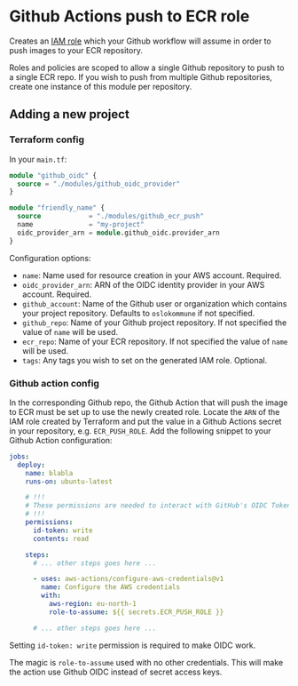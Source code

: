 Github Actions push to ECR role
===============================

Creates an [IAM role](https://console.aws.amazon.com/iamv2/home#/roles)
which your Github workflow will assume in order to push images to your ECR
repository.

Roles and policies are scoped to allow a single Github repository to push
to a single ECR repo. If you wish to push from multiple Github repositories,
create one instance of this module per repository.


Adding a new project
--------------------

### Terraform config

In your `main.tf`:

```terraform
module "github_oidc" {
  source = "./modules/github_oidc_provider"
}

module "friendly_name" {
  source            = "./modules/github_ecr_push"
  name              = "my-project"
  oidc_provider_arn = module.github_oidc.provider_arn
}
```

Configuration options:

- `name`: Name used for resource creation in your AWS account. Required.
- `oidc_provider_arn`: ARN of the OIDC identity provider in your AWS
  account. Required.
- `github_account`: Name of the Github user or organization which contains
  your project repository. Defaults to `oslokommune` if not specified.
- `github_repo`: Name of your Github project repository. If not specified
  the value of `name` will be used.
- `ecr_repo`: Name of your ECR repository. If not specified the value of
  `name` will be used.
- `tags`: Any tags you wish to set on the generated IAM role. Optional.

### Github action config

In the corresponding Github repo, the Github Action that will push the image
to ECR must be set up to use the newly created role. Locate the `ARN` of the
IAM role created by Terraform and put the value in a Github Actions secret
in your repository, e.g. `ECR_PUSH_ROLE`. Add the following snippet to your
Github Action configuration:

```yaml
jobs:
  deploy:
    name: blabla
    runs-on: ubuntu-latest

    # !!!
    # These permissions are needed to interact with GitHub's OIDC Token endpoint.
    # !!!
    permissions:
      id-token: write
      contents: read

    steps:
      # ... other steps goes here ...

      - uses: aws-actions/configure-aws-credentials@v1
        name: Configure the AWS credentials
        with:
          aws-region: eu-north-1
          role-to-assume: ${{ secrets.ECR_PUSH_ROLE }}

      # ... other steps goes here ...
```

Setting `id-token: write` permission is required to make OIDC work.

The magic is `role-to-assume` used with no other credentials. This will
make the action use Github OIDC instead of secret access keys.